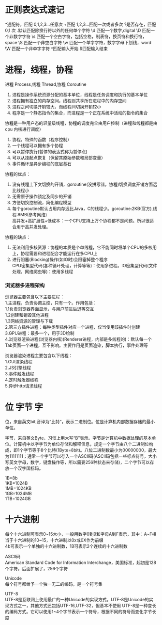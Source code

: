 # 正则表达式速记

*通配符，匹配 0,1,2,3...任意次 
+匹配 1,2,3...匹配一次或者多次
?是否存在，匹配 0,1 次
.默认匹配除换行符以外的任何单个字符
\d 匹配一个数字,digital
\D 匹配一个非数字字符
\s 匹配一个空白字符，包括空格，制表符，换页符和换行符，space
\S 匹配一个非空白字符
\w 匹配一个单字字符，数字字母下划线，word
\W 匹配一个非单字字符
^匹配输入开始
$匹配输入结束

# 进程，线程，协程

进程 Process,线程 Thread,协程 Coroutine  

1. 进程是操作系统资源分配的基本单位，线程是任务调度和执行的基本单位  
2. 进程拥有独立的内存空间，线程则共享所在进程中的内存空间  
3. 进程之间切换开销较大，而线程间切换开销较小  
4. 程序是一个静态指令的集合，而进程是一个正在系统中活动的指令的集合  

协程是一种用户态的轻量级线程，协程的调度完全由用户控制（进程和线程都是由 cpu 内核进行调度）  

1. 协程，特殊的函数（程序控制）   
2. 一个线程可以拥有多个协程  
3. 可以暂停执行(暂停的表达式称为暂停点)  
4. 可以从挂起点恢复（保留其原始参数和局部变量）  
5. 事件循环是异步编程的底层基石  

协程的优点：  
1. 没有线程上下文切换的开销，goroutine(没拼写错，协程)切换调度开销方面远比线程小  
2. 无需原子操作锁定及同步的开销  
3. 方便切换控制流，简化编程模型  
4. 每个goroutine默认占用内存远比Java，C的线程少。goroutine:2KB(官方),线程:8MB(参考网络)  
高并发+高扩展性+低成本：一个CPU支持上万个协程都不是问题。所以很适合用于高并发处理。  

协程的缺点：
1. 无法利用多核资源：协程的本质是个单线程，它不能同时将单个CPU的多核用上，协程需要和进程配合才能运行在多CPU上  
2. 进行阻塞(Blocking)操作(如IO时)会阻塞掉整个程序  
CPU密集型代码(各种循环处理，计算等等)：使用多进程。IO密集型代码(文件处理，网络爬虫等)：使用多线程  

### 浏览器多进程架构
浏览器主要包含以下主要进程：  
1.主进程，负责协调主控，只有一个。作用包括：   
    1.1负责浏览器界面显示，与用户前进后退等交互   
    1.2创建和销毁其他进程   
    1.3网络资源的管理与下载   
2.第三方插件进程：每种类型插件对应一个进程，仅当使用该插件时创建    
3.GPU进程：最多一个，用于3D绘制    
4.浏览器渲染进程(浏览器内核)(Renderer进程，内部是多线程的)：默认每一个Tab页面一个进程，互不影响。主要作用是页面渲染，脚本执行，事件处理等    


浏览器渲染进程主要包含以下线程：    
1.GUI渲染线程    
2.JS引擎线程    
3.事件触发线程    
4.定时触发器线程    
5.异步http请求线程   




# 位 字节 字

位，来自英文bit,音译为“比特”，表示二进制位。位是计算机内部数据存储的最小单位。  

字节，来自英文Byte，习惯上用大写“B”表示。字节是计算机中数据处理的基本单位。计算机中以字字节为单位存储和解释信息，规定一个字节由八个二进制位构成，即1个字节等于8个比特(1Byte=8bit)。八位二进制数最小为00000000，最大为11111111；通常一个字节可以存入一个ASCII码(ASCII码包括一些标点符号，大小写英文字母，数字，键盘操作等，所以需要256种状态来存储)，二个字节可以存放一个汉字国标码。  

1B=8b  
1KB=1024B  
1MB=1024KB  
1GB=1024MB  
1TB=1024GB  

# 十六进制  
每个十六进制可表示0~15大小，一般用数字0到9和字母A到F表示，其中：A~F相当于十六进制的10~15，十六进制以0x或0X作为前缀   
4b可表示一个单独的十六进制数，1B可表示2个连续的十六进制数    



ASCII码  
American Standard Code for Information Interchange，美国标准，起初是128个字符，后面扩展了，256个字符

Unicode  
每个符号都给予一个独一无二的编码，是一个符号集

UTF-8  
UTF-8是互联网上使用最广的一种Unicode的实现方式。UTF-8是Unicode的实现方式之一，其他方式还包括UTF-16,UTF-32，但基本不使用
UTF-8是一种变长的编码方式。它可以使用1~4个字节表示一个符号，根据不同的符号而变化字节长度  





